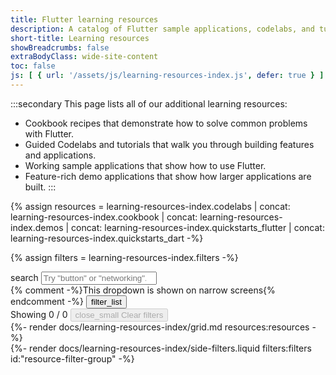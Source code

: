```yaml
---
title: Flutter learning resources
description: A catalog of Flutter sample applications, codelabs, and tutorials.
short-title: Learning resources
showBreadcrumbs: false
extraBodyClass: wide-site-content
toc: false
js: [ { url: '/assets/js/learning-resources-index.js', defer: true } ]
---
```


:::secondary
This page lists all of our additional learning resources:
* Cookbook recipes that demonstrate how to solve common problems with Flutter.
* Guided Codelabs and tutorials that walk you through building features and applications.
* Working sample applications that show how to use Flutter.
* Feature-rich demo applications that show how larger applications are built.
:::

{% assign resources = learning-resources-index.codelabs | concat: learning-resources-index.cookbook | concat: learning-resources-index.demos | concat: learning-resources-index.quickstarts_flutter | concat: learning-resources-index.quickstarts_dart -%}

{% assign filters = learning-resources-index.filters -%}

<div id="resource-index-content">
    <div class="left-col" id="resource-index-main-content">
        <div id="resource-search-group" class="chip-filters-group">
            <div class="top-row">
                <div class="search-wrapper" id="resource-search">
                    <span class="material-symbols leading-icon" aria-hidden="true" translate="no">search</span>
                    <input type="search" placeholder='Try "button" or "networking"...'
                        aria-label="Search learning resources by name and category">
                </div>
                {% comment -%}This dropdown is shown on narrow screens{% endcomment -%}
                <button class="icon-button show-filters-button">
                    <span class="material-symbols" aria-hidden="true" translate="no">filter_list</span>
                </button>
            </div>
            <div class="label-row">
                <label for="resource-search">
                    Showing <span id="displayed-resource-card-count">0</span> / <span id="total-resource-card-count">0</span>
                </label>
                <button id="clear-resource-index-filters" disabled>
                    <span class="material-symbols" aria-hidden="true" translate="no">close_small</span>
                    <span>Clear filters</span>
                </button>
            </div>
        </div>
        {%- render docs/learning-resources-index/grid.md resources:resources -%}
    </div>
    <div class="right-col">
        {%- render docs/learning-resources-index/side-filters.liquid filters:filters id:"resource-filter-group" -%}
    </div>
</div>
